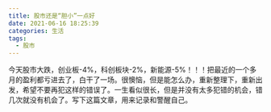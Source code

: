 ```yaml
---
title: 股市还是“胆小”一点好
date: 2021-06-16 18:25:39
categories: 生活
tags:
  - 股市
---
```


今天股市大跌，创业板-4%，科创板块-2%，新能源-5%！！！把最近的一个多月的盈利都亏进去了，白干了一场。很懊恼，但是能怎么办，重新整理下，重新出发，希望不要再犯这样的错误了。一生看似很长，但是并没有太多犯错的机会，错几次就没有机会了。写下这篇文章，用来记录和警醒自己。

<!-- more -->

